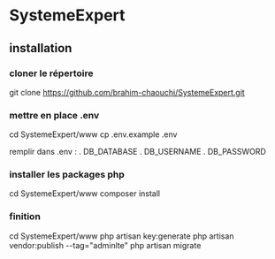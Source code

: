 # SystemeExpert

## installation

### cloner le répertoire
git clone https://github.com/brahim-chaouchi/SystemeExpert.git

### mettre en place .env
cd SystemeExpert/www
cp .env.example .env

remplir dans .env :
. DB_DATABASE
. DB_USERNAME
. DB_PASSWORD

### installer les packages php
cd SystemeExpert/www
composer install

### finition
cd SystemeExpert/www
php artisan key:generate
php artisan vendor:publish --tag="adminlte"
php artisan migrate
